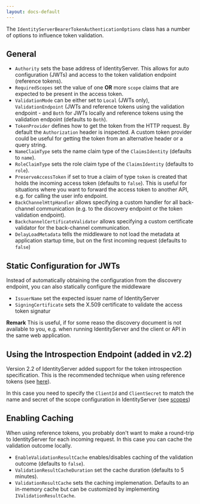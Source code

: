 ```yaml
---
layout: docs-default
---
```


The `IdentityServerBearerTokenAuthenticationOptions` class has a number of options to influence token validation.

## General

* `Authority` sets the base address of IdentityServer. This allows for auto configuration (JWTs) and access to the
    token validation endpoint (reference tokens).
* `RequiredScopes` set the value of one **OR** more `scope` claims that are expected to be present in the access token. 
* `ValidationMode` can be either set to `Local` (JWTs only), `ValidationEndpoint` (JWTs and reference tokens using the validation
    endpoint - and `Both` for JWTs locally and reference tokens using the validation endpoint (defaults to `Both`).
* `TokenProvider` defines how to get the token from the HTTP request. By default the `Authorization` header is inspected.
    A custom token provider could be useful for getting the token from an alternative header or a query string.
* `NameClaimType` sets the name claim type of the `ClaimsIdentity` (defaults to `name`).
* `RoleClaimType` sets the role claim type of the `ClaimsIdentity` (defaults to `role`).
* `PreserveAccessToken` if set to true a claim of type `token` is created that holds the incoming access token (defaults to `false`).
   This is useful for situations where you want to forward the access token to another API, e.g. for calling the user info endpoint.
* `BackChannelHttpHandler` allows specifying a custom handler for all back-channel communication 
    (e.g. to the discovery endpoint or the token validation endpoint).
* `BackchannelCertificateValidator` allows specifying a custom certificate validator for the back-channel communication.
* `DelayLoadMetadata` tells the middleware to not load the metadata at application startup time, but on the first incoming request (defaults to `false`)

## Static Configuration for JWTs
Instead of automatically obtaining the configuration from the discovery endpoint, you can also statically configure the middleware

* `IssuerName` set the expected issuer name of IdentityServer
* `SigningCertificate` sets the X.509 certificate to validate the access token signatur

**Remark** This is useful, if for some reaso the discovery document is not available to you, e.g. when running
IdentityServer and the client or API in the same web application.

## Using the Introspection Endpoint (added in v2.2)
Version 2.2 of IdentityServer added support for the token introspection specification. This is the recommended
technique when using reference tokens (see [here](../endpoints/introspection.html)).

In this case you need to specify the `ClientId` and `ClientSecret` to match the name and secret of the scope configuration
in IdentityServer (see [scopes](../configuration/scopesAndClaims.html))

## Enabling Caching

When using reference tokens, you probably don't want to make a round-trip to IdentityServer for each incoming request.
In this case you can cache the validation outcome locally.

* `EnableValidationResultCache` enables/disables caching of the validation outcome (defaults to `false`).
* `ValidationResultCacheDuration` set the cache duration (defaults to 5 minutes).
* `ValidationResultCache` sets the caching implemenation. Defaults to an in-memory cache but can be customized by
    implementing `IValidationResultCache`.
